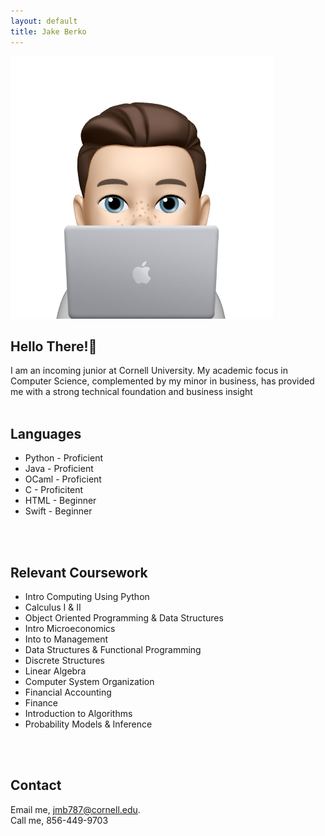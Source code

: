 ```yaml
---
layout: default
title: Jake Berko
---
```

<img src="images/memoji.png" alt="Jake Berko" class="headshot">

## Hello There!👋
I am an incoming junior at Cornell University. My academic focus in Computer Science, complemented by my minor in business, has provided me with a strong technical foundation and business insight
<br>
<br>

## Languages
- Python - Proficient
- Java - Proficient
- OCaml - Proficient
- C - Proficitent
- HTML - Beginner
- Swift - Beginner
<br>
<br>

## Relevant Coursework
- Intro Computing Using Python
- Calculus I & II
- Object Oriented Programming & Data Structures
- Intro Microeconomics
- Into to Management
- Data Structures & Functional Programming
- Discrete Structures
- Linear Algebra
- Computer System Organization
- Financial Accounting
- Finance
- Introduction to Algorithms
- Probability Models & Inference
<br>
<br>

## Contact
Email me, [jmb787@cornell.edu](mailto:jmb787@cornell.edu).
<br>
Call me, 856-449-9703
